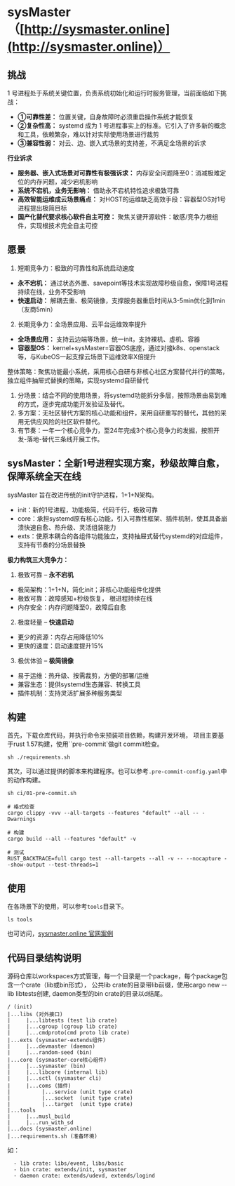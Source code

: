 # sysMaster （[http://sysmaster.online](http://sysmaster.online)）

## 挑战

1 号进程处于系统关键位置，负责系统初始化和运行时服务管理，当前面临如下挑战：
- **①可靠性差：** 位置关键，自身故障时必须重启操作系统才能恢复
- **②复杂性高：** systemd 成为 1 号进程事实上的标准。它引入了许多新的概念和工具，依赖繁杂，难以针对实际使用场景进行裁剪
- **③兼容性弱：** 对云、边、嵌入式场景的支持差，不满足全场景的诉求

**行业诉求**
- **服务器、嵌入式场景对可靠性有极强诉求：** 内存安全问题降至0：消减极难定位的内存问题，减少宕机影响
- **系统不宕机，业务无影响：** 借助永不宕机特性追求极致可靠
- **高效智能运维成云场景痛点：** 对HOST的运维缺乏高效手段：容器型OS对1号进程提出极简目标
- **国产化替代要求核心软件自主可控：** 聚焦关键开源软件：敏感/竞争力根组件，实现根技术完全自主可控

## 愿景
1. 短期竞争力：极致的可靠性和系统启动速度
- **永不宕机：** 通过状态外置、savepoint等技术实现故障秒级自愈，保障1号进程持续在线，业务不受影响
- **快速启动：** 解耦去重、极简镜像，支撑服务器重启时间从3-5min优化到1min（友商5min）
2. 长期竞争力：全场景应用、云平台运维效率提升
- **全场景应用：** 支持云边端等场景，统一init，支持裸机、虚机、容器
- **容器型OS：** kernel+sysMaster=容器OS底座，通过对接k8s、openstack等，与KubeOS一起支撑云场景下运维效率X倍提升

整体策略：聚焦功能最小系统，采用核心自研与非核心社区方案替代并行的策略，独立组件抽屉式替换的策略，实现systemd自研替代
1. 分场景：结合不同的使用场景，将systemd功能拆分多层，按照场景由易到难的方式，逐步完成功能开发验证及替代。
2. 多方案：无社区替代方案的核心功能和组件，采用自研重写的替代，其他的采用无供应风险的社区软件替代。
3. 有节奏：一年一个核心竞争力，至24年完成3个核心竞争力的发掘，按照开发-落地-替代三条线开展工作。

## sysMaster：全新1号进程实现方案，秒级故障自愈，保障系统全天在线
sysMaster 旨在改进传统的init守护进程，1+1+N架构。
- init：新的1号进程，功能极简，代码千行，极致可靠
- core：承担systemd原有核心功能，引入可靠性框架、插件机制，使其具备崩溃快速自愈、热升级、灵活组装能力
- exts：使原本耦合的各组件功能独立，支持抽屉式替代systemd的对应组件，支持有节奏的分场景替换

**极力构筑三大竞争力：**
1. 极致可靠 – **永不宕机**
- 极简架构：1+1+N，简化init；非核心功能组件化提供
- 极致可靠：故障感知+秒级恢复， 根进程持续在线
- 内存安全：内存问题降至0，故障后自愈
2. 极度轻量 – **快速启动**
- 更少的资源：内存占用降低10%
- 更快的速度：启动速度提升15%
3. 极优体验 – **极简镜像**
- 易于运维：热升级、按需裁剪，方便的部署/运维
- 兼容生态：提供systemd生态兼容、转换工具
- 插件机制：支持灵活扩展多种服务类型

## 构建

首先，下载仓库代码，并执行命令来预装项目依赖，构建开发环境， 项目主要基于rust 1.57构建，使用``pre-commit`做git commit检查。
```
sh ./requirements.sh
```
其次，可以通过提供的脚本来构建程序。也可以参考`.pre-commit-config.yaml`中的动作构建。
```
sh ci/01-pre-commit.sh

# 格式检查
cargo clippy -vvv --all-targets --features "default" --all -- -Dwarnings

# 构建
cargo build --all --features "default" -v

# 测试
RUST_BACKTRACE=full cargo test --all-targets --all -v -- --nocapture --show-output --test-threads=1
```
## 使用

在各场景下的使用，可以参考`tools`目录下。
```
ls tools
```
也可访问，[sysmaster.online 官网案例](http://sysmaster.online)

## 代码目录结构说明

源码仓库以workspaces方式管理，每一个目录是一个package，每个package包含一个crate（lib或bin形式），
公共lib crate的目录带lib前缀，使用cargo new --lib libtests创建,
daemon类型的bin crate的目录以d结尾。

```text
/ (init)
|...libs (对外接口)
|     |...libtests (test lib crate)
|     |...cgroup (cgroup lib crate)
|     |...cmdproto(cmd proto lib crate)
|...exts (sysmaster-extends组件)
|     |...devmaster (daemon)
|     |...random-seed (bin)
|...core (sysmaster-core核心组件)
|     |...sysmaster (bin)
|     |...libcore (internal lib)
|     |...sctl (sysmaster cli)
|     |...coms (插件)
|          |...service (unit type crate)
|          |...socket  (unit type crate)
|          |...target  (unit type crate)
|...tools
|     |...musl_build
|     |...run_with_sd
|...docs (sysmaster.online)
|...requirements.sh (准备环境)
```

如：

```text
  - lib crate: libs/event, libs/basic
  - bin crate: extends/init, sysmaster
  - daemon crate: extends/udevd, extends/logind
```
